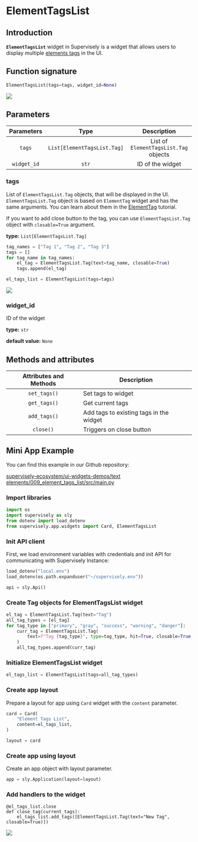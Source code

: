 # ElementTagsList

## Introduction

**`ElementTagsList`** widget in Supervisely is a widget that allows users to display multiple [elements tags](https://element.eleme.io/1.4/#/en-US/component/tag) in the UI.

## Function signature

```python
ElementTagsList(tags=tags, widget_id=None)
```

![](https://github.com/supervisely-ecosystem/ui-widgets-demos/assets/48913536/1aad8b9f-d78f-4da9-b980-18f2da9592e9)

## Parameters

|  Parameters |             Type            |              Description              |
| :---------: | :-------------------------: | :-----------------------------------: |
|    `tags`   | `List[ElementTagsList.Tag]` | List of `ElementTagsList.Tag` objects |
| `widget_id` |            `str`            |            ID of the widget           |

### tags

List of `ElementTagsList.Tag` objects, that will be displayed in the UI. `ElementTagsList.Tag` object is based on `ElementTag` widget and has the same arguments. You can learn about them in the [ElementTag](https://developer.supervisely.com/app-development/widgets/text-elements/elementtag) tutorial.

If you want to add close button to the tag, you can use `ElementTagsList.Tag` object with `closable=True` argument.

**type:** `List[ElementTagsList.Tag]`

```python
tag_names = ["Tag 1", "Tag 2", "Tag 3"]
tags = []
for tag_name in tag_names:
    el_tag = ElementTagsList.Tag(text=tag_name, closable=True)
    tags.append(el_tag)

el_tags_list = ElementTagsList(tags=tags)
```

![](https://github.com/supervisely-ecosystem/ui-widgets-demos/assets/48913536/353d38d5-c618-4b98-b37c-d5d4150c6366)

### widget\_id

ID of the widget

**type:** `str`

**default value:** `None`

## Methods and attributes

| Attributes and Methods | Description                             |
| :--------------------: | --------------------------------------- |
|      `set_tags()`      | Set tags to widget                      |
|      `get_tags()`      | Get current tags                        |
|      `add_tags()`      | Add tags to existing tags in the widget |
|        `close()`       | Triggers on close button                |

## Mini App Example

You can find this example in our Github repository:

[supervisely-ecosystem/ui-widgets-demos/text elements/009\_element\_tags\_list/src/main.py](https://github.com/supervisely-ecosystem/ui-widgets-demos/blob/master/text%20elements/009\_element\_tags\_list/src/main.py)

### Import libraries

```python
import os
import supervisely as sly
from dotenv import load_dotenv
from supervisely.app.widgets import Card, ElementTagsList
```

### Init API client

First, we load environment variables with credentials and init API for communicating with Supervisely Instance:

```python
load_dotenv("local.env")
load_dotenv(os.path.expanduser("~/supervisely.env"))

api = sly.Api()
```

### Create Tag objects for ElementTagsList widget

```python
el_tag = ElementTagsList.Tag(text="Tag")
all_tag_types = [el_tag]
for tag_type in ["primary", "gray", "success", "warning", "danger"]:
    curr_tag = ElementTagsList.Tag(
        text=f"Tag {tag_type}", type=tag_type, hit=True, closable=True, close_transition=False
    )
    all_tag_types.append(curr_tag)
```

### Initialize ElementTagsList widget

```python
el_tags_list = ElementTagsList(tags=all_tag_types)
```

### Create app layout

Prepare a layout for app using `Card` widget with the `content` parameter.

```python
card = Card(
    "Element Tags List",
    content=el_tags_list,
)

layout = card
```

### Create app using layout

Create an app object with layout parameter.

```python
app = sly.Application(layout=layout)
```

### Add handlers to the widget

```
@el_tags_list.close
def close_tag(current_tags):
    el_tags_list.add_tags([ElementTagsList.Tag(text="New Tag", closable=True)])
```

![](https://github.com/supervisely-ecosystem/ui-widgets-demos/assets/48913536/688e21c1-5a45-4d4e-8540-7caeddc08353)
